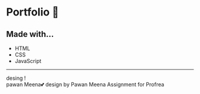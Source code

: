 # Portfolio :wine_glass:

## Made with...

-   HTML
-   CSS
-   JavaScript

---

desing !  
pawan Meena:two_hearts:
design by Pawan Meena Assignment for Profrea
